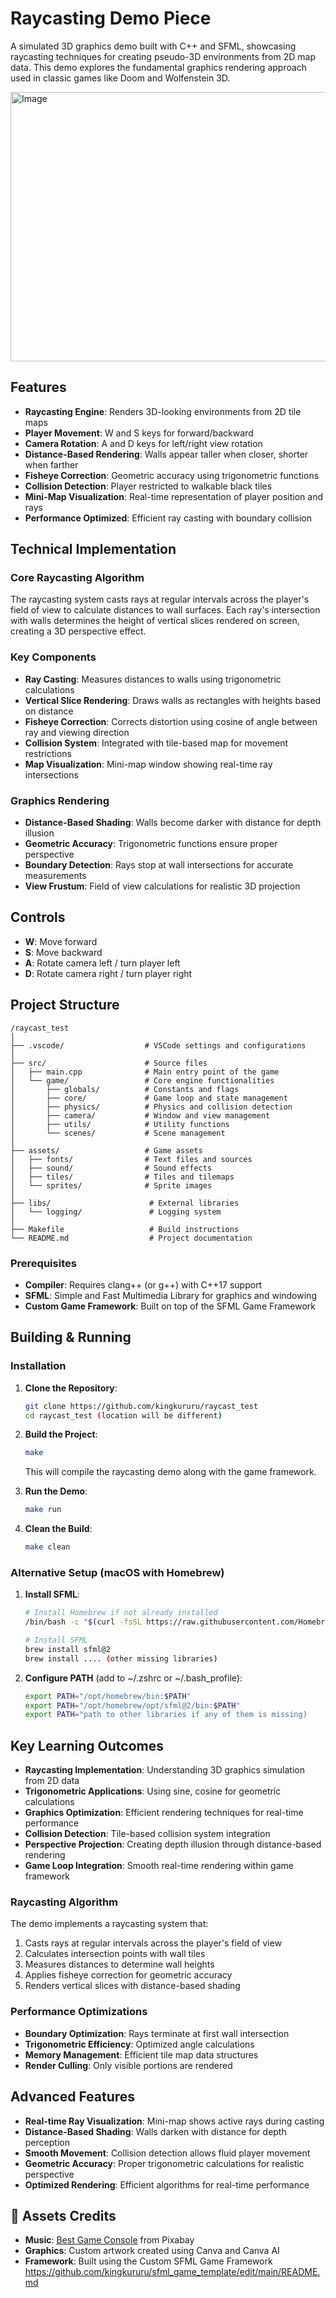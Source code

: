 # Raycasting Demo Piece

A simulated 3D graphics demo built with C++ and SFML, showcasing raycasting techniques for creating pseudo-3D environments from 2D map data. This demo explores the fundamental graphics rendering approach used in classic games like Doom and Wolfenstein 3D.

<img width="585" height="431" alt="Image" src="https://github.com/user-attachments/assets/f9b11a2f-ff7e-4837-8a57-85018e1382d5" />

## Features

- **Raycasting Engine**: Renders 3D-looking environments from 2D tile maps
- **Player Movement**: W and S keys for forward/backward
- **Camera Rotation**: A and D keys for left/right view rotation
- **Distance-Based Rendering**: Walls appear taller when closer, shorter when farther
- **Fisheye Correction**: Geometric accuracy using trigonometric functions
- **Collision Detection**: Player restricted to walkable black tiles
- **Mini-Map Visualization**: Real-time representation of player position and rays
- **Performance Optimized**: Efficient ray casting with boundary collision

## Technical Implementation

### Core Raycasting Algorithm
The raycasting system casts rays at regular intervals across the player's field of view to calculate distances to wall surfaces. Each ray's intersection with walls determines the height of vertical slices rendered on screen, creating a 3D perspective effect.

### Key Components
- **Ray Casting**: Measures distances to walls using trigonometric calculations
- **Vertical Slice Rendering**: Draws walls as rectangles with heights based on distance
- **Fisheye Correction**: Corrects distortion using cosine of angle between ray and viewing direction
- **Collision System**: Integrated with tile-based map for movement restrictions
- **Map Visualization**: Mini-map window showing real-time ray intersections

### Graphics Rendering
- **Distance-Based Shading**: Walls become darker with distance for depth illusion
- **Geometric Accuracy**: Trigonometric functions ensure proper perspective
- **Boundary Detection**: Rays stop at wall intersections for accurate measurements
- **View Frustum**: Field of view calculations for realistic 3D projection
  
## Controls

- **W**: Move forward
- **S**: Move backward  
- **A**: Rotate camera left / turn player left
- **D**: Rotate camera right / turn player right
  
## Project Structure

```
/raycast_test
│
├── .vscode/                  # VSCode settings and configurations
│
├── src/                      # Source files
│   ├── main.cpp              # Main entry point of the game
│   └── game/                 # Core engine functionalities
│       ├── globals/          # Constants and flags
│       ├── core/             # Game loop and state management
│       ├── physics/          # Physics and collision detection
│       ├── camera/           # Window and view management
│       ├── utils/            # Utility functions
│       └── scenes/           # Scene management
│
├── assets/                   # Game assets
│   ├── fonts/                # Text files and sources
│   ├── sound/                # Sound effects
│   ├── tiles/                # Tiles and tilemaps
│   └── sprites/              # Sprite images
│
├── libs/                      # External libraries
│   └── logging/               # Logging system
│
├── Makefile                   # Build instructions
└── README.md                  # Project documentation
```
### Prerequisites
- **Compiler**: Requires clang++ (or g++) with C++17 support
- **SFML**: Simple and Fast Multimedia Library for graphics and windowing
- **Custom Game Framework**: Built on top of the SFML Game Framework

## Building & Running

### Installation

1. **Clone the Repository**:
   ```bash
   git clone https://github.com/kingkururu/raycast_test
   cd raycast_test (location will be different)
   ```

2. **Build the Project**:
   ```bash
   make
   ```
   This will compile the raycasting demo along with the game framework.

3. **Run the Demo**:
   ```bash
   make run
   ```

4. **Clean the Build**:
   ```bash
   make clean
   ```
### Alternative Setup (macOS with Homebrew)

1. **Install SFML**:
   ```bash
   # Install Homebrew if not already installed
   /bin/bash -c "$(curl -fsSL https://raw.githubusercontent.com/Homebrew/install/HEAD/install.sh)"
   
   # Install SFML
   brew install sfml@2
   brew install .... (other missing libraries)
   ```

2. **Configure PATH** (add to ~/.zshrc or ~/.bash_profile):
   ```bash
   export PATH="/opt/homebrew/bin:$PATH"
   export PATH="/opt/homebrew/opt/sfml@2/bin:$PATH"
   export PATH="path to other libraries if any of them is missing)
   ```

## Key Learning Outcomes

- **Raycasting Implementation**: Understanding 3D graphics simulation from 2D data
- **Trigonometric Applications**: Using sine, cosine for geometric calculations
- **Graphics Optimization**: Efficient rendering techniques for real-time performance
- **Collision Detection**: Tile-based collision system integration
- **Perspective Projection**: Creating depth illusion through distance-based rendering
- **Game Loop Integration**: Smooth real-time rendering within game framework
  
### Raycasting Algorithm
The demo implements a raycasting system that:
1. Casts rays at regular intervals across the player's field of view
2. Calculates intersection points with wall tiles
3. Measures distances to determine wall heights
4. Applies fisheye correction for geometric accuracy
5. Renders vertical slices with distance-based shading

### Performance Optimizations
- **Boundary Optimization**: Rays terminate at first wall intersection
- **Trigonometric Efficiency**: Optimized angle calculations
- **Memory Management**: Efficient tile map data structures
- **Render Culling**: Only visible portions are rendered

## Advanced Features

- **Real-time Ray Visualization**: Mini-map shows active rays during casting
- **Distance-Based Shading**: Walls darken with distance for depth perception
- **Smooth Movement**: Collision detection allows fluid player movement
- **Geometric Accuracy**: Proper trigonometric calculations for realistic perspective
- **Optimized Rendering**: Efficient algorithms for real-time performance

## 🎨 Assets Credits

- **Music**: [Best Game Console](https://pixabay.com/music/video-games-best-game-console-301284/) from Pixabay
- **Graphics**: Custom artwork created using Canva and Canva AI
- **Framework**: Built using the Custom SFML Game Framework https://github.com/kingkururu/sfml_game_template/edit/main/README.md

